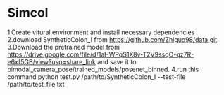 # Simcol


1.Create vitural environment and install necessary dependencies
2.download SyntheticColon_I from https://github.com/Zhiguo98/data.git
3.Download the pretrained model from https://drive.google.com/file/d/1aHWPqS1X8v-T2V9ssqO-qz7R-e6xf5GB/view?usp=share_link and save it to bimodal_camera_pose/trained_models/posenet_binned.
4.run this command python test.py /path/to/SyntheticColon_I --test-file /path/to/test_file.txt

